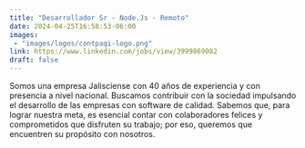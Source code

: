 ```yaml
---
title: "Desarrollador Sr - Node.Js - Remoto"
date: 2024-04-25T16:58:53-06:00
images: 
 - "images/logos/contpaqi-logo.png"
link: https://www.linkedin.com/jobs/view/3999869082
draft: false
---
```


Somos una empresa Jalisciense con 40 años de experiencia y con presencia a nivel nacional. Buscamos contribuir con la sociedad impulsando el desarrollo de las empresas con software de calidad. Sabemos que, para lograr nuestra meta, es esencial contar con colaboradores felices y comprometidos que disfruten su trabajo; por eso, queremos que encuentren su propósito con nosotros.

